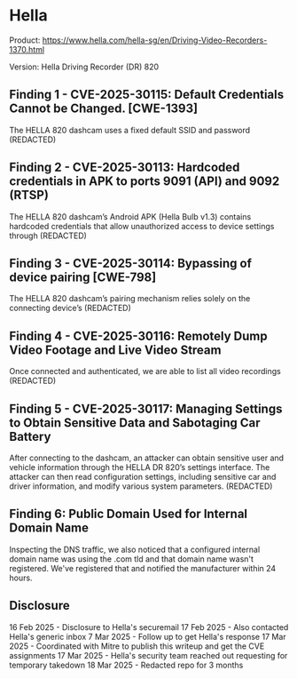 # Hella

Product: https://www.hella.com/hella-sg/en/Driving-Video-Recorders-1370.html

Version: Hella Driving Recorder (DR) 820

## Finding 1 - CVE-2025-30115: Default Credentials Cannot be Changed. [CWE-1393]
The HELLA 820 dashcam uses a fixed default SSID and password (REDACTED)

## Finding 2 - CVE-2025-30113: Hardcoded credentials in APK to ports 9091 (API) and 9092 (RTSP)
The HELLA 820 dashcam’s Android APK (Hella Bulb v1.3) contains hardcoded credentials that allow unauthorized access to device settings through (REDACTED)

## Finding 3 - CVE-2025-30114: Bypassing of device pairing [CWE-798]
The HELLA 820 dashcam’s pairing mechanism relies solely on the connecting device’s (REDACTED)

## Finding 4 - CVE-2025-30116: Remotely Dump Video Footage and Live Video Stream
Once connected and authenticated, we are able to list all video recordings (REDACTED)

## Finding 5 - CVE-2025-30117: Managing Settings to Obtain Sensitive Data and Sabotaging Car Battery
After connecting to the dashcam, an attacker can obtain sensitive user and vehicle information through the HELLA DR 820’s settings interface. The attacker can then read configuration settings, including sensitive car and driver information, and modify various system parameters. (REDACTED)

## Finding 6: Public Domain Used for Internal Domain Name
Inspecting the DNS traffic, we also noticed that a configured internal domain name was using the .com tld and that domain name wasn't registered. We've registered that and notified the manufacturer within 24 hours.


## Disclosure
16 Feb 2025 - Disclosure to Hella's securemail
17 Feb 2025 - Also contacted Hella's generic inbox
7 Mar 2025 - Follow up to get Hella's response
17 Mar 2025 - Coordinated with Mitre to publish this writeup and get the CVE assignments
17 Mar 2025 - Hella's security team reached out requesting for temporary takedown
18 Mar 2025 - Redacted repo for 3 months
